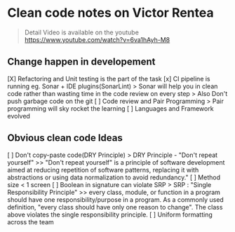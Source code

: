 # Clean code notes on Victor Rentea

> Detail Video is available on the youtube
> https://www.youtube.com/watch?v=6va1hAyh-M8

## Change happen in developement

[X] Refactoring and Unit testing is the part of the task
[x] CI pipeline is running eg. Sonar + IDE plugins(SonarLint)
    > Sonar will help you in clean code rather than wasting time in the code review on every step
    > Also Don't push garbage code on the git
[ ] Code review and Pair Programming 
    > Pair programming will sky rocket the learning
[ ] Languages and Framework evolved

## Obvious clean code Ideas 

[ ] Don't copy-paste code(DRY Principle)
    > DRY Principle - "Don't repeat yourself"
    >> "Don't repeat yourself" is a principle of software development aimed at reducing repetition of software patterns, replacing it with abstractions or using data normalization to avoid redundancy."
[ ] Method size < 1 screen 
[ ] Boolean in signature can violate SRP
    > SRP : "Single Responsibility Principle"
    >> every class, module, or function in a program should have one responsibility/purpose in a program. As a commonly used definition, "every class should have only one reason to change". The class above violates the single responsibility principle.
[ ] Uniform formatting across the team

